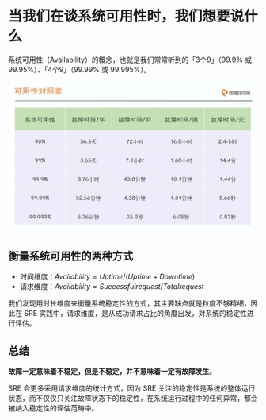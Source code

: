 # 当我们在谈系统可用性时，我们想要说什么

系统可用性（Availability）的概念，也就是我们常常听到的「3个9」（99.9% 或 99.95%）、「4个9」（99.99% 或 99.995%）。

![SLA](../../images/SLA.jpg)

## 衡量系统可用性的两种方式

- 时间维度：$Availability = Uptime / (Uptime + Downtime)$
- 请求维度：$Availability = Successful request / Total request$

我们发现用时长维度来衡量系统稳定性的方式，其主要缺点就是粒度不够精细，因此在 SRE 实践中，请求维度，是从成功请求占比的角度出发，对系统的稳定性进行评估。

## 总结

**故障一定意味着不稳定，但是不稳定，并不意味着一定有故障发生**。

SRE 会更多采用请求维度的统计方式，因为 SRE 关注的稳定性是系统的整体运行状态，而不仅仅只关注故障状态下的稳定性，在系统运行过程中的任何异常，都会被纳入稳定性的评估范畴中。
